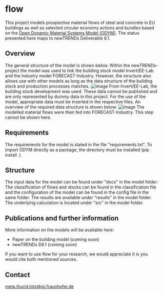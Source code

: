 # flow

This project models prospective material flows of steel and concrete in EU buildings as well as selected circular economy actions and bundles based on the [Open Dynamic Material Systems Model (ODYM)](https://github.com/indecol/odym). The status presented here maps to newTRENDs Deliverable 6.1.

## Overview
The general structure of the model is shown below. Within the newTRENDs-project the model was used to link the building stock model Invert/EE-Lab and the industry model FORECAST-Industry. However, the structure also allows use with other models as long as the data structure of the building stock and production processes matches.
![image](https://user-images.githubusercontent.com/96481739/228776417-817e0f5b-d995-46d1-b239-28d64ba7c2c5.png)
From Invert/EE-Lab, the building stock development was used. These data cannot be published and are only represented by dummy data in this project. For the use of the model, appropriate data must be inserted in the respective files. An overview of the required data structure is shown below.
![image](https://user-images.githubusercontent.com/96481739/228778432-d9c0b71b-c60c-4d9f-b74e-a9d5b506475c.png)
The modelled material flows were then fed into FORECAST-Industry. This step cannot be shown here.

## Requirements
The requirements for the model is stated in the file "requirements.txt". To import ODYM directly as a package, the directory must be installed (pip install .)

## Structure
The input data for the model can be found under "docs" in the model folder. The classification of flows and stocks can be found in the classification file and the configuration of the model can be found in the config file in the same folder. The results are available under "results" in the model folder. The underlying calculation is located under "src" in the model folder.

## Publications and further information
More information on the models will be available here:
- Paper on the building model (coming soon)
- newTRENDs D6.1 (coming soon)

If you want to use flow for your research, we would appreciate it is you would cite both mentioned sources.

## Contact
meta.thurid.lotz@isi.fraunhofer.de
